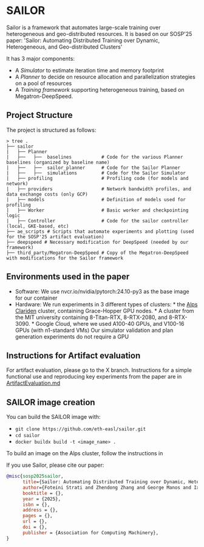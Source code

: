 # SAILOR

Sailor is a framework that automates large-scale training over heterogeneous and geo-distributed resources. It is based on our SOSP'25 paper: 'Sailor: Automating Distributed Training over Dynamic,
Heterogeneous, and Geo-distributed Clusters'

It has 3 major components:
* A *Simulator* to estimate iteration time and memory footprint
* A *Planner* to decide on resource allocation and parallelization strategies on a pool of resources
* A *Training framework* supporting heterogeneous training, based on Megatron-DeepSpeed.

## Project Structure
The project is structured as follows:

```
> tree .
├── sailor
|   ├── Planner
|   ├──   ├──  baselines           # Code for the various Planner baselines (organized by baseline name)
|   ├──   ├──  sailor_planner      # Code for the Sailor Planner
|   ├──   ├──  simulations         # Code for the Sailor Simulator
|   ├── profiling                  # Profiling code (for models and network)
|   ├── providers                  # Network bandwidth profiles, and data exchange costs (only GCP)
|   ├── models                     # Definition of models used for profiling
|   ├── Worker                     # Basic worker and checkpointing logic
|   ├── Controller                 # Code for the sailor controller (local, GKE-based, etc)
├── ae_scripts # Scripts that automate experiments and plotting (used for the SOSP'25 artifact evaluation)
├── deepspeed # Necessary modification for DeepSpeed (needed by our framework)
├── third_party/Megatron-DeepSpeed # Copy of the Megatron-DeepSpeed with modifications for the Sailor framework

```

## Environments used in the paper

* Software: We use nvcr.io/nvidia/pytorch:24.10-py3 as the base image for our container
* Hardware: We run experiments in 3 different types of clusters:
      * the [Alps Clariden](https://docs.cscs.ch/clusters/clariden/#logging-into-clariden) cluster, containing Grace-Hopper GPU nodes.
      * A cluster from the MIT university containing 8-Titan-RTX, 8-RTX-2080, and 8-RTX-3090.
      * Google Cloud, where we used A100-40 GPUs, and V100-16 GPUs (with n1-standard VMs)
Our simulator validation and plan generation experiments do not require a GPU

## Instructions for Artifact evaluation

For artifact evaluation, please go to the X branch.
Instructions for a simple functional use and reproducing key experiments from the paper are in [ArtifactEvaluation.md](ArtifactEvaluation.md)

## SAILOR image creation

You can build the SAILOR image with:

* `git clone https://github.com/eth-easl/sailor.git`
* `cd sailor`
* `docker buildx build -t <image_name> .`

To build an image on the Alps cluster, follow the instructions in []()


If you use Sailor, please cite our paper:

```bibtex
@misc{sosp2025sailor,
      title={Sailor: Automating Distributed Training over Dynamic, Heterogeneous, and Geo-distributed Clusters},
      author={Foteini Strati and Zhendong Zhang and George Manos and Ixeia Sánchez Périz and Qinghao Hu and Tiancheng Chen and Berk Buzcu and Song Han and Pamela Delgado and Ana Klimovic},
      booktitle = {},
      year = {2025},
      isbn = {},
      address = {},
      pages = {},
      url = {},
      doi = {},
      publisher = {Association for Computing Machinery},
}
```